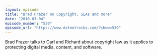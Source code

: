 ```yaml
---
layout: episode
title: "Brad Frazer on Copyright, SLAs and more"
date: "2010-03-04"
episode_number: "530"
episode_url: "https://www.dotnetrocks.com/?show=530"
---
```


Brad Frazer talks to Carl and Richard about copyright law as it applies to protecting digital media, content, and software.
